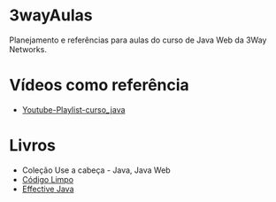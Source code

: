 # 3wayAulas
Planejamento e referências para aulas do curso de Java Web da 3Way Networks.

# Vídeos como referência
* [Youtube-Playlist-curso_java](https://www.youtube.com/watch?v=CLJOkW_Bchk&list=PLc_5R8jc8TMIBvTCdYUcPXgZLz_82Cafs)

# Livros
* Coleção Use a cabeça - Java, Java Web
* [Código Limpo](https://www.amazon.com.br/C%C3%B3digo-Limpo-Habilidades-Pr%C3%A1ticas-Software/dp/8576082675)
* [Effective Java](https://www.amazon.com/Effective-Java-2nd-Joshua-Bloch/dp/0321356683)
